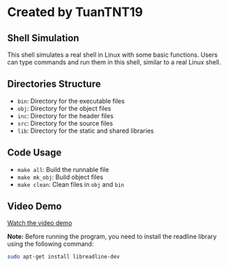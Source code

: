# Created by TuanTNT19


## Shell Simulation

This shell simulates a real shell in Linux with some basic functions. Users can type commands and run them in this shell, similar to a real Linux shell.

## Directories Structure

- `bin`: Directory for the executable files
- `obj`: Directory for the object files
- `inc`: Directory for the header files
- `src`: Directory for the source files
- `lib`: Directory for the static and shared libraries

## Code Usage

- `make all`: Build the runnable file
- `make mk_obj`: Build object files
- `make clean`: Clean files in `obj` and `bin`

## Video Demo
[Watch the video demo](https://youtu.be/KW3W2tVfhLA)

**Note:** Before running the program, you need to install the readline library using the following command:

```bash
sudo apt-get install libreadline-dev
